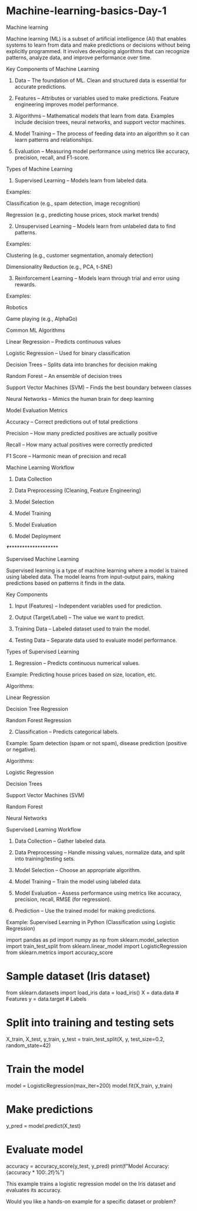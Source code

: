 # Machine-learning-basics-Day-1
Machine learning 

Machine learning (ML) is a subset of artificial intelligence (AI) that enables systems to learn from data and make predictions or decisions without being explicitly programmed. It involves developing algorithms that can recognize patterns, analyze data, and improve performance over time.

Key Components of Machine Learning

1. Data – The foundation of ML. Clean and structured data is essential for accurate predictions.


2. Features – Attributes or variables used to make predictions. Feature engineering improves model performance.


3. Algorithms – Mathematical models that learn from data. Examples include decision trees, neural networks, and support vector machines.


4. Model Training – The process of feeding data into an algorithm so it can learn patterns and relationships.


5. Evaluation – Measuring model performance using metrics like accuracy, precision, recall, and F1-score.



Types of Machine Learning

1. Supervised Learning – Models learn from labeled data.

Examples:

Classification (e.g., spam detection, image recognition)

Regression (e.g., predicting house prices, stock market trends)




2. Unsupervised Learning – Models learn from unlabeled data to find patterns.

Examples:

Clustering (e.g., customer segmentation, anomaly detection)

Dimensionality Reduction (e.g., PCA, t-SNE)




3. Reinforcement Learning – Models learn through trial and error using rewards.

Examples:

Robotics

Game playing (e.g., AlphaGo)





Common ML Algorithms

Linear Regression – Predicts continuous values

Logistic Regression – Used for binary classification

Decision Trees – Splits data into branches for decision making

Random Forest – An ensemble of decision trees

Support Vector Machines (SVM) – Finds the best boundary between classes

Neural Networks – Mimics the human brain for deep learning


Model Evaluation Metrics

Accuracy – Correct predictions out of total predictions

Precision – How many predicted positives are actually positive

Recall – How many actual positives were correctly predicted

F1 Score – Harmonic mean of precision and recall


Machine Learning Workflow

1. Data Collection


2. Data Preprocessing (Cleaning, Feature Engineering)


3. Model Selection


4. Model Training


5. Model Evaluation


6. Model Deployment



*************************†********************************************





Supervised Machine Learning

Supervised learning is a type of machine learning where a model is trained using labeled data. The model learns from input-output pairs, making predictions based on patterns it finds in the data.

Key Components

1. Input (Features) – Independent variables used for prediction.


2. Output (Target/Label) – The value we want to predict.


3. Training Data – Labeled dataset used to train the model.


4. Testing Data – Separate data used to evaluate model performance.



Types of Supervised Learning

1. Regression – Predicts continuous numerical values.

Example: Predicting house prices based on size, location, etc.

Algorithms:

Linear Regression

Decision Tree Regression

Random Forest Regression



2. Classification – Predicts categorical labels.

Example: Spam detection (spam or not spam), disease prediction (positive or negative).

Algorithms:

Logistic Regression

Decision Trees

Support Vector Machines (SVM)

Random Forest

Neural Networks



Supervised Learning Workflow

1. Data Collection – Gather labeled data.


2. Data Preprocessing – Handle missing values, normalize data, and split into training/testing sets.


3. Model Selection – Choose an appropriate algorithm.


4. Model Training – Train the model using labeled data.


5. Model Evaluation – Assess performance using metrics like accuracy, precision, recall, RMSE (for regression).


6. Prediction – Use the trained model for making predictions.



Example: Supervised Learning in Python (Classification using Logistic Regression)

import pandas as pd
import numpy as np
from sklearn.model_selection import train_test_split
from sklearn.linear_model import LogisticRegression
from sklearn.metrics import accuracy_score

# Sample dataset (Iris dataset)
from sklearn.datasets import load_iris
data = load_iris()
X = data.data  # Features
y = data.target  # Labels

# Split into training and testing sets
X_train, X_test, y_train, y_test = train_test_split(X, y, test_size=0.2, random_state=42)

# Train the model
model = LogisticRegression(max_iter=200)
model.fit(X_train, y_train)

# Make predictions
y_pred = model.predict(X_test)

# Evaluate model
accuracy = accuracy_score(y_test, y_pred)
print(f"Model Accuracy: {accuracy * 100:.2f}%")

This example trains a logistic regression model on the Iris dataset and evaluates its accuracy.

Would you like a hands-on example for a specific dataset or problem?



